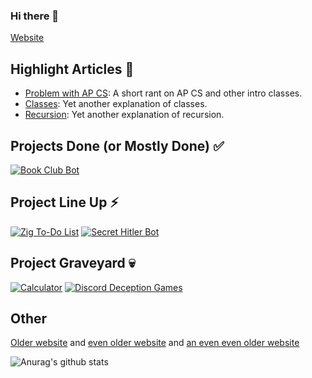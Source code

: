 ### Hi there 👋

[Website](https://amrojjeh.github.io/)

## Highlight Articles 📃
- [Problem with AP CS](https://medium.com/codex/the-problem-with-ap-cs-ad095f54960b?sk=2bc224fc8eb6fed6f072c97b4cce018c): A short rant on AP CS and other intro classes.
- [Classes](https://medium.com/codex/classes-b9027a594ba9?sk=1a579f83a6b67a15f1b47ce0c4ba68f4): Yet another explanation of classes.
- [Recursion](https://medium.com/codex/recursion-932aeac3f669?sk=b87ed7083f5daebbc91d8f1793ffe80b): Yet another explanation of recursion.

## Projects Done (or Mostly Done) ✅
[![Book Club Bot](https://github-readme-stats.vercel.app/api/pin/?username=amrojjeh&repo=BookClubBot&theme=onedark)](https://github.com/amrojjeh/BookClubBot)

## Project Line Up ⚡
[![Zig To-Do List](https://github-readme-stats.vercel.app/api/pin/?username=amrojjeh&repo=Zig-to-do-list&theme=onedark)](https://github.com/amrojjeh/Zig-to-do-list)
[![Secret Hitler Bot](https://github-readme-stats.vercel.app/api/pin/?username=amrojjeh&repo=SecretHitlerBot&theme=onedark)](https://github.com/amrojjeh/SecretHitlerBot)

## Project Graveyard 💀
[![Calculator](https://github-readme-stats.vercel.app/api/pin/?username=amrojjeh&repo=Calculator&theme=onedark)](https://github.com/amrojjeh/Calculator)
[![Discord Deception Games](https://github-readme-stats.vercel.app/api/pin/?username=amrojjeh&repo=Discord-Deception-Games&theme=onedark)](https://github.com/amrojjeh/Discord-Deception-Games)


## Other
[Older website](https://amrojjeh.github.io/Third-Site/) and [even older website](https://amrojjeh.github.io/Second-Site) and [an even even older website](https://amrojjeh.github.io/First-Site)

![Anurag's github stats](https://github-readme-stats.vercel.app/api?username=amrojjeh&show_icons=true&theme=onedark)

